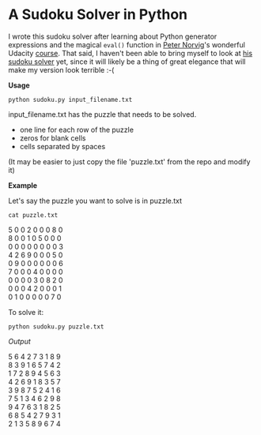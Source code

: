 # A Sudoku Solver in Python

I wrote this sudoku solver after learning about Python generator expressions and the magical `eval()` function in [Peter Norvig](www.norvig.com)'s wonderful Udacity [course](https://www.udacity.com/course/design-of-computer-programs--cs212). That said, I haven't been able to bring myself to look at [his sudoku solver](http://www.norvig.com/sudoku.html) yet, since it will likely be a thing of great elegance that will make my version look terrible :-( 


**Usage**

`python sudoku.py input_filename.txt`


input_filename.txt has the puzzle that needs to be solved. 
- one line for each row of the puzzle
- zeros for blank cells
- cells separated by spaces
 
 (It may be easier to just copy the file 'puzzle.txt' from the repo and modify it)
 
 
**Example**  

Let's say the puzzle you want to solve is in puzzle.txt

`cat puzzle.txt`


 5  0  0  2  0  0  0  8  0  
 8  0  0  1  0  5  0  0  0   
 0  0  0  0  0  0  0  0  3   
 4  2  6  9  0  0  0  5  0   
 0  9  0  0  0  0  0  0  6   
 7  0  0  0  4  0  0  0  0   
 0  0  0  0  3  0  8  2  0   
 0  0  0  4  2  0  0  0  1   
 0  1  0  0  0  0  0  7  0   

To solve it:
 
 `python sudoku.py puzzle.txt`
 
 *Output*
 
5  6  4  2  7  3  1  8  9  
8  3  9  1  6  5  7  4  2  
1  7  2  8  9  4  5  6  3  
4  2  6  9  1  8  3  5  7  
3  9  8  7  5  2  4  1  6  
7  5  1  3  4  6  2  9  8  
9  4  7  6  3  1  8  2  5  
6  8  5  4  2  7  9  3  1  
2  1  3  5  8  9  6  7  4  


 

 
